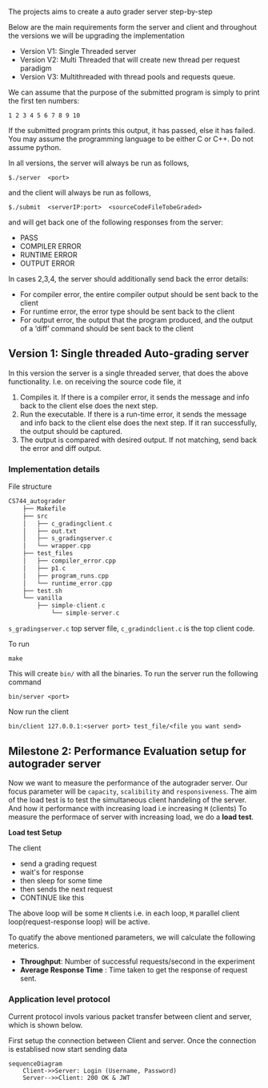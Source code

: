 
The projects aims to create a auto grader server step-by-step 

Below are the main requirements form the server and client and throughout the versions we will be upgrading the implementation 

- Version V1: Single Threaded server
- Version V2: Multi Threaded that will create new thread per request paradigm
- Version V3: Multithreaded with thread pools and requests queue.

We can assume that the purpose of the submitted program is simply to print the first ten numbers:

```
1 2 3 4 5 6 7 8 9 10
```

If the submitted program prints this output, it has passed, else it has failed. You may assume the programming language to be either C or C++. Do not assume python. 


In all versions, the server will always be run as follows,

```
$./server  <port>
```

and the client will always be run as follows, 

```
$./submit  <serverIP:port>  <sourceCodeFileTobeGraded>
```

and will get back one of the following responses from the server:

- PASS
- COMPILER ERROR
- RUNTIME ERROR
- OUTPUT ERROR

In cases 2,3,4, the server should additionally send back the error details:

- For compiler error, the entire compiler output should be sent back to the client
- For runtime error, the error type should be sent back to the client
- For output error, the output that the program produced, and the output of a ‘diff’ command  should be sent back to the client

## Version 1: Single threaded Auto-grading server 
In this version the server is a single threaded server, that does the above functionality. I.e. on receiving the source code file, it

1. Compiles it. If there is a compiler error, it sends the message and info back to the client else does the next step.
2. Run the executable. If there is a run-time error, it sends the message and info back to the client else does the next step. If it ran successfully, the output should be captured.
3. The output is compared with desired output. If not matching, send back the error and diff output. 

### Implementation details

File structure 

```C
CS744_autograder
	├── Makefile
	├── src
	│   ├── c_gradingclient.c
	│   ├── out.txt
	│   ├── s_gradingserver.c
	│   └── wrapper.cpp
	├── test_files
	│   ├── compiler_error.cpp
	│   ├── p1.c
	│   ├── program_runs.cpp
	│   └── runtime_error.cpp
	├── test.sh
	└── vanilla
		├── simple-client.c
			└── simple-server.c
```

`s_gradingserver.c` top server file, `c_gradindclient.c` is the top client code.

To run 

``` make
make
```

This will create `bin/` with all the binaries. To run the server run the following command

```
bin/server <port>
```

Now run the client 

```
bin/client 127.0.0.1:<server port> test_file/<file you want send>
```

## Milestone 2: Performance Evaluation setup for autograder server

Now we want to measure the performance of the autograder server. Our focus parameter will be `capacity`, `scalibility` and `responsiveness`. 
The aim of the load test is to test the simultaneous client handeling of the server.
And how it performance with increasing load i.e increasing `M` (clients)
To measure the performace of server with increasing load, we do a **load test**.

**Load test Setup**

The client
- send a grading request 
- wait's for response 
- then sleep for some time 
- then sends the next request 
- CONTINUE  like this

The above loop will be some `M` clients i.e. in each loop, `M` parallel client loop(request-response loop) will be active.

To quatify the above mentioned parameters, we will calculate the following meterics.
- **Throughput**: Number of successful requests/second in the experiment
- **Average Response Time** : Time taken to get the response of request sent.

### Application level protocol

Current protocol invols various packet transfer between client and server, which is shown below.

First setup the connection between Client and server. Once the connection is establised now start sending data

```mermaid
sequenceDiagram
    Client->>Server: Login (Username, Password)
    Server-->>Client: 200 OK & JWT
```

